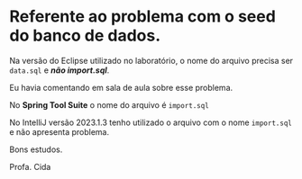 # Referente ao problema com o seed do banco de dados.

Na versão do Eclipse utilizado no laboratório, o nome do arquivo precisa ser `data.sql` e ***não import.sql***.

Eu havia comentando em sala de aula sobre esse problema.

No **Spring Tool Suite** o nome do arquivo é `import.sql`

No IntelliJ versão 2023.1.3 tenho utilizado o arquivo com o nome `import.sql` e não apresenta problema.

Bons estudos.

Profa. Cida